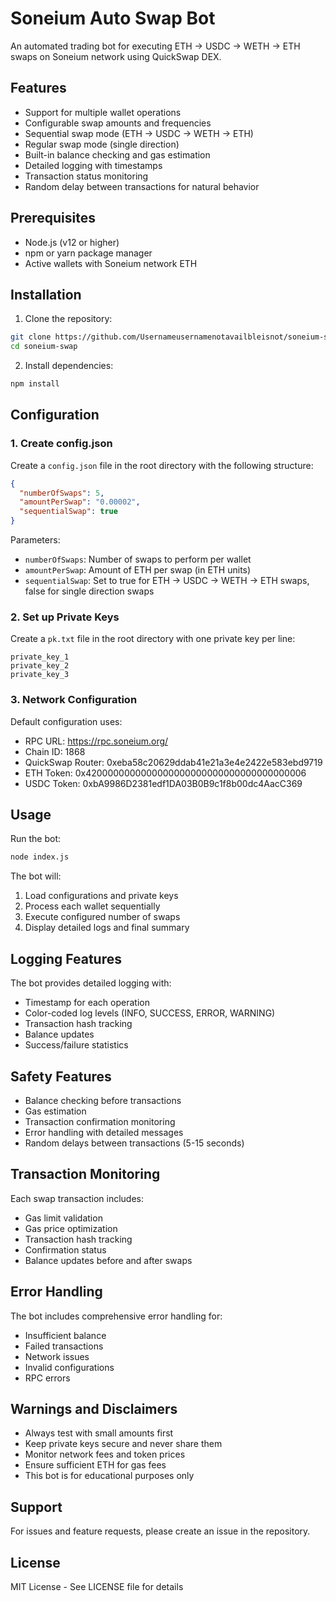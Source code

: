 # Soneium Auto Swap Bot

An automated trading bot for executing ETH → USDC → WETH → ETH swaps on Soneium network using QuickSwap DEX.

## Features

- Support for multiple wallet operations
- Configurable swap amounts and frequencies
- Sequential swap mode (ETH → USDC → WETH → ETH)
- Regular swap mode (single direction)
- Built-in balance checking and gas estimation
- Detailed logging with timestamps
- Transaction status monitoring
- Random delay between transactions for natural behavior

## Prerequisites

- Node.js (v12 or higher)
- npm or yarn package manager
- Active wallets with Soneium network ETH

## Installation

1. Clone the repository:
```bash
git clone https://github.com/Usernameusernamenotavailbleisnot/soneium-swap
cd soneium-swap
```

2. Install dependencies:
```bash
npm install
```

## Configuration

### 1. Create config.json
Create a `config.json` file in the root directory with the following structure:

```json
{
  "numberOfSwaps": 5,
  "amountPerSwap": "0.00002",
  "sequentialSwap": true
}
```

Parameters:
- `numberOfSwaps`: Number of swaps to perform per wallet
- `amountPerSwap`: Amount of ETH per swap (in ETH units)
- `sequentialSwap`: Set to true for ETH → USDC → WETH → ETH swaps, false for single direction swaps

### 2. Set up Private Keys
Create a `pk.txt` file in the root directory with one private key per line:
```
private_key_1
private_key_2
private_key_3
```

### 3. Network Configuration
Default configuration uses:
- RPC URL: https://rpc.soneium.org/
- Chain ID: 1868
- QuickSwap Router: 0xeba58c20629ddab41e21a3e4e2422e583ebd9719
- ETH Token: 0x4200000000000000000000000000000000000006
- USDC Token: 0xbA9986D2381edf1DA03B0B9c1f8b00dc4AacC369

## Usage

Run the bot:
```bash
node index.js
```

The bot will:
1. Load configurations and private keys
2. Process each wallet sequentially
3. Execute configured number of swaps
4. Display detailed logs and final summary

## Logging Features

The bot provides detailed logging with:
- Timestamp for each operation
- Color-coded log levels (INFO, SUCCESS, ERROR, WARNING)
- Transaction hash tracking
- Balance updates
- Success/failure statistics

## Safety Features

- Balance checking before transactions
- Gas estimation
- Transaction confirmation monitoring
- Error handling with detailed messages
- Random delays between transactions (5-15 seconds)

## Transaction Monitoring

Each swap transaction includes:
- Gas limit validation
- Gas price optimization
- Transaction hash tracking
- Confirmation status
- Balance updates before and after swaps

## Error Handling

The bot includes comprehensive error handling for:
- Insufficient balance
- Failed transactions
- Network issues
- Invalid configurations
- RPC errors

## Warnings and Disclaimers

- Always test with small amounts first
- Keep private keys secure and never share them
- Monitor network fees and token prices
- Ensure sufficient ETH for gas fees
- This bot is for educational purposes only

## Support

For issues and feature requests, please create an issue in the repository.

## License

MIT License - See LICENSE file for details
